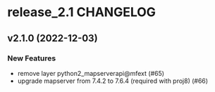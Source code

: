 # release_2.1 CHANGELOG

## v2.1.0 (2022-12-03)

### New Features

- remove layer python2_mapserverapi@mfext (#65)
- upgrade mapserver from 7.4.2 to 7.6.4 (required with proj8) (#66)


